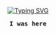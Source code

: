 <div align=center>
         <p align=center>
                  <a href="#"><img src="https://readme-typing-svg.herokuapp.com?font=Fira+mono&size=24&pause=1000&color=ADCCF7&center=true&vCenter=true&width=435&lines=Nothing+here" alt="Typing SVG" /></a>
         </p>
         <samp>
                  <strong>
                           I was here
                  </strong>
         </samp>
</div>
